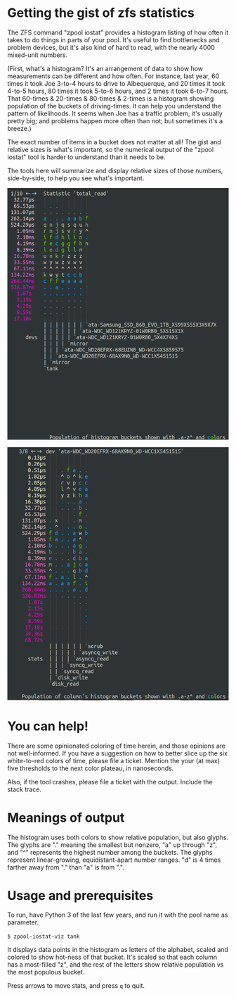 # Getting the gist of zfs statistics

The ZFS command "zpool iostat" provides a histogram listing of how often it takes to do things in parts of your pool. It's useful to find bottlenecks and problem devices, but it's also kind of hard to read, with the nearly 4000 mixed-unit numbers.

(First, what's a histogram? It's an arrangement of data to show how measurements can be different and how often. For instance, last year, 60 times it took Joe 3-to-4 hours to drive to Albequerque, and 20 times it took 4-to-5 hours, 80 times it took 5-to-6 hours, and 2 times it took 6-to-7 hours. That 60-times & 20-times & 80-times & 2-times is a histogram showing population of the buckets of driving-times. It can help you understand the pattern of likelihoods. It seems when Joe has a traffic problem, it's usually pretty big; and problems happen more often than not; but sometimes it's a breeze.)

The exact number of items in a bucket does not matter at all! The gist and relative sizes is what's important, so the numerical output of the "zpool iostat" tool is harder to understand than it needs to be.

The tools here will summarize and display relative sizes of those numbers, side-by-side, to help you see what's important.

![Simplified output shows all stats of a device at once](./about/compare-statistics-across-device.png)

![Simplified output compares all devices for a given statistic](./about/compare-devices-across-statistic.png)


# You can help!

There are some opinionated coloring of time herein, and those opinions are not well-informed. If you have a suggestion on how to better slice up the six white-to-red colors of time, please file a ticket. Mention the your (at max) five thresholds to the next color plateau, in nanoseconds.

Also, if the tool crashes, please file a ticket with the output. Include the stack trace.

# Meanings of output

The histogram uses both colors to show relative population, but also glyphs. The glyphs are "." meaning the smallest but nonzero, "a" up through "z", and "^" represents the highest number among the buckets. The glyphs represent linear-growing, equidistant-apart number ranges.  "d" is 4 times farther away from "." than "a" is from ".".

# Usage and prerequisites

To run, have Python 3 of the last few years, and run it with the pool name as parameter.

`$ zpool-iostat-viz tank`

It displays data points in the histogram as letters of the alphabet, scaled and colored to show hot-ness of that bucket. It's scaled so that each column has a most-filled "z", and the rest of the letters show relative population vs the most populous bucket.

Press arrows to move stats, and press `q` to quit.
